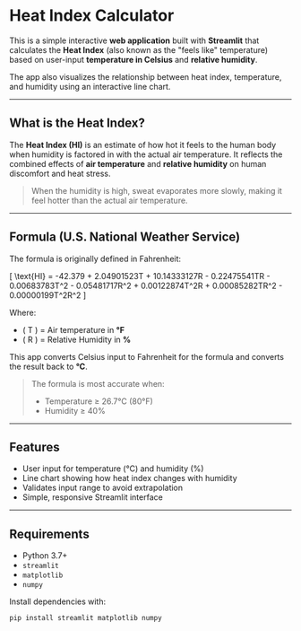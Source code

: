 # Heat Index Calculator

This is a simple interactive **web application** built with **Streamlit** that calculates the **Heat Index** (also known as the "feels like" temperature) based on user-input **temperature in Celsius** and **relative humidity**.

The app also visualizes the relationship between heat index, temperature, and humidity using an interactive line chart.

---

## What is the Heat Index?

The **Heat Index (HI)** is an estimate of how hot it feels to the human body when humidity is factored in with the actual air temperature. It reflects the combined effects of **air temperature** and **relative humidity** on human discomfort and heat stress.

> When the humidity is high, sweat evaporates more slowly, making it feel hotter than the actual air temperature.

---

## Formula (U.S. National Weather Service)

The formula is originally defined in Fahrenheit:

\[
\text{HI} = -42.379 + 2.04901523T + 10.14333127R - 0.22475541TR - 0.00683783T^2 - 0.05481717R^2 + 0.00122874T^2R + 0.00085282TR^2 - 0.00000199T^2R^2
\]

Where:
- \( T \) = Air temperature in **°F**
- \( R \) = Relative Humidity in **%**

This app converts Celsius input to Fahrenheit for the formula and converts the result back to **°C**.

> The formula is most accurate when:
> - Temperature ≥ 26.7°C (80°F)  
> - Humidity ≥ 40%

---

## Features

- User input for temperature (°C) and humidity (%)
- Line chart showing how heat index changes with humidity
- Validates input range to avoid extrapolation
- Simple, responsive Streamlit interface

---

## Requirements

- Python 3.7+
- `streamlit`
- `matplotlib`
- `numpy`

Install dependencies with:

```bash
pip install streamlit matplotlib numpy

